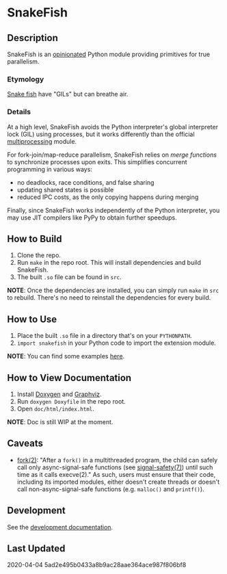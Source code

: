 # SnakeFish

## Description
SnakeFish is an [opinionated](https://stackoverflow.com/questions/802050/what-is-opinionated-software) Python module providing primitives for true parallelism.

### Etymology
[Snake fish](https://en.wikipedia.org/wiki/Snakehead_%28fish%29) have "GILs" but can breathe air.

### Details
At a high level, SnakeFish avoids the Python interpreter's global interpreter lock (GIL) using processes, but it works differently than the official [multiprocessing](https://docs.python.org/3/library/multiprocessing.html) module.

For fork-join/map-reduce parallelism, SnakeFish relies on *merge functions* to synchronize processes upon exits. This simplifies concurrent programming in various ways:
- no deadlocks, race conditions, and false sharing
- updating shared states is possible
- reduced IPC costs, as the only copying happens during merging

Finally, since SnakeFish works independently of the Python interpreter, you may use JIT compilers like PyPy to obtain further speedups.

## How to Build
1. Clone the repo.
2. Run `make` in the repo root. This will install dependencies and build SnakeFish.
3. The built `.so` file can be found in `src`.

**NOTE**: Once the dependencies are installed, you can simply run `make` in `src` to rebuild. There's no need to reinstall the dependencies for every build.

## How to Use
1. Place the built `.so` file in a directory that's on your `PYTHONPATH`.
2. `import snakefish` in your Python code to import the extension module.

**NOTE**: You can find some examples [here](examples).

## How to View Documentation
1. Install [Doxygen](http://doxygen.nl/) and [Graphviz](https://graphviz.org/).
2. Run `doxygen Doxyfile` in the repo root.
3. Open `doc/html/index.html`.

**NOTE**: Doc is still WIP at the moment.

## Caveats
- [fork(2)](http://man7.org/linux/man-pages/man2/fork.2.html): "After a `fork()` in a multithreaded program, the child can safely call only async-signal-safe functions (see [signal-safety(7)](http://man7.org/linux/man-pages/man7/signal-safety.7.html)) until such time as it calls execve(2)." As such, users must ensure that their code, including its imported modules, either doesn't create threads or doesn't call non-async-signal-safe functions (e.g. `malloc()` and `printf()`).

## Development
See the [development documentation](dev_doc.md).

## Last Updated
2020-04-04 5ad2e495b0433a8b9ac28aae364ace987f806bf8

